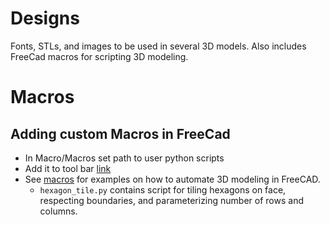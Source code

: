 # Designs

Fonts, STLs, and images to be used in several 3D models. Also includes FreeCad macros for scripting 3D modeling.

# Macros
## Adding custom Macros in FreeCad
* In Macro/Macros set path to user python scripts
* Add it to tool bar [link](https://wiki.freecadweb.org/Customize_Toolbars)
* See [macros](Macros) for examples on how to automate 3D modeling in FreeCAD.
    * `hexagon_tile.py` contains script for tiling hexagons on face, respecting boundaries, and parameterizing number of rows and columns.